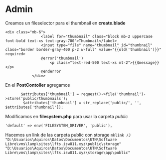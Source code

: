# Admin

Creamos un fileselector para el thumbnail en **create.blade**

```
<div class="mb-6">
                <label for="thumbnail" class="block mb-2 uppercase font-bold text-xs text-gray-700">Thumbnail</label>
                <input type="file" name="thumbnail" id="thumbnail" class="border border-gray-400 p-2 w-full" value="{{old('thumbnail')}}" required>
                @error('thumbnail')
                    <p class="text-red-500 text-xs mt-2">{{$message}}</p>
                @enderror
            </div>
```

En el **PostContoller** agregamos

```
       $attributes['thumbnail'] = request()->file('thumbnail')->store('public/thumbnails');
        $attributes['thumbnail'] = str_replace('public/', '', $attributes['thumbnail']);

```

Modificamos en **filesystem.php** para usar la carpeta _public_

```
'default' => env('FILESYSTEM_DRIVER', 'public'),

```

Hacemos un link de las carpeta public con storage
`mklink /J "D:\Usuarios\Aquiros\Datos\Documentos\UTN\Software Libre\vms\lamp\sites\lfts.isw811.xyz\public\storage" "D:\Usuarios\Aquiros\Datos\Documentos\UTN\Software Libre\vms\lamp\sites\lfts.isw811.xyz\storage\app\public" `

